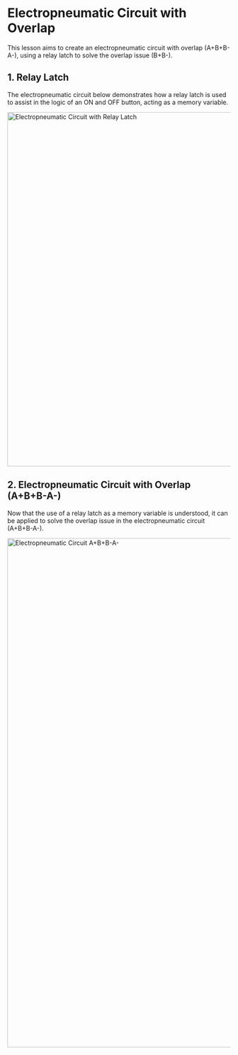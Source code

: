 
# Electropneumatic Circuit with Overlap

This lesson aims to create an electropneumatic circuit with overlap (A+B+B-A-), using a relay latch to solve the overlap issue (B+B-).

## 1. Relay Latch
The electropneumatic circuit below demonstrates how a relay latch is used to assist in the logic of an ON and OFF button, acting as a memory variable.

<img src="./lesson_images/circuito_eletropneumático_selo_de_rele.jpg" alt="Electropneumatic Circuit with Relay Latch" width="800"/>

## 2. Electropneumatic Circuit with Overlap (A+B+B-A-)

Now that the use of a relay latch as a memory variable is understood, it can be applied to solve the overlap issue in the electropneumatic circuit (A+B+B-A-).

<img src="./lesson_images/circuito_eletropneumático_A+B+B-A-.jpg" alt="Electropneumatic Circuit A+B+B-A-" width="1150"/>















